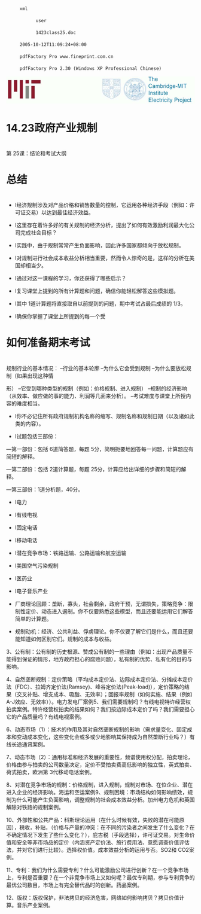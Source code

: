 
         xml

               user

               1423class25.doc

         2005-10-12T11:09:24+08:00

         pdfFactory Pro www.fineprint.com.cn

         pdfFactory Pro 2.30 (Windows XP Professional Chinese)

![](images/lecture_23_conclusion_and_exam_syllabus.zh_img_0.jpg)

# 14.23政府产业规制

# 

第 25课：结论和考试大纲

# 总结 

# 

- l经济规制涉及对产品价格和销售数量的控制，它运用各种经济手段（例如：许可证交易）以达到最佳经济效益。 

- l这里存在着许多好的有关规制的经济分析，提出了如何有效激励利润最大化公司完成社会目标？ 

- l实践中，由于规制常常产生负面影响，因此许多国家都倾向于放松规制。 

- l对规制进行社会成本收益分析相当重要，然而令人惊奇的是，这样的分析在美国却相当少。 

- l通过对这一课程的学习，你还获得了哪些启示？

- l复习课堂上提到的所有计算题和问题，确信你能轻松解答这些模拟题。 

- l其中 1道计算题将直接取自以前提到的问题，期中考试占最后成绩的 1/3。 

- l确保你掌握了课堂上所提到的每一个受

# 如何准备期末考试 

# 

规制行业的基本情况： –行业的基本轮廓 –为什么它会受到规制 –为什么要放松规制（如果出现这种情

形） –它受到哪种类型的规制（例如：价格规制、进入规制） –规制的经济影响（从效率、做应做的事的能力、利润等几面来分析）。 –考试难度与课堂上所授内容的难度相当。

- l你不必记住所有政府规制机构名称的缩写、规制名称和规制日期（以及诸如此类的内容）。 

- l试题包括三部份： 

––第一部份：包括 6道简答题，每题 5分，简明扼要地回答每一问题，计算题应有简短的解释。 

––第二部份：包括 2道计算题，每题 25分，计算应给出详细的步骤和简短的解释。 

––第三部份：1道分析题，40分。

- l电力 

- l有线电视 

- l固定电话 

- l移动电话 

- l潜在竞争市场：铁路运输、公路运输和航空运输 

- l美国空气污染规制 

- l医药业 

- l电子音乐产业

- 厂商理论回顾：垄断，寡头，社会剩余，政府干预，无谓损失，策略竞争：限制性定价、动态进入遏制。你不仅要熟悉这些模型，而且还要能运用它们解答简单的计算题。 

- 规制动机：经济、公共利益、俘虏理论。你不仅要了解它们是什么，而且还要能知道如何区别它们。规制的成本与收益。

3、公有制：公有制的历史根源、赞成公有制的一些理由（例如：出现产品质量不能得到保证的情形，地方政府担心的腐败问题），私有制的优势、私有化的目的与影响。 

4、自然垄断规制：定价策略（平均成本定价法、边际成本定价法、分摊成本定价法（FDC）、拉姆齐定价法(Ramsey)、峰谷定价法(Peak-load)），定价策略的结果（交叉补贴、增支成本、吸脂、无效率）；回报率规制（如何实施、结果（例如 A-J效应、无效率））。电力发电厂案例5、我们需要规制吗？有线电视特许经营权拍卖案例。特许经营权拍卖的结果如何？我们按边际成本定价了吗？我们需要担心它的产品质量吗？有线电视案例。 

6、动态市场（1）：技术的作用及其对自然垄断规制的影响（需求量变化、固定成本和变动成本变化，这些变化会或多或少地影响其保持成为自然垄断行业吗？）有线长途通讯案例。

7、动态市场（2）：通用标准和经济发展的重要性，频谱使用权分配，拍卖理论，价格由参与拍卖的公司数量决定，定价不受拍卖费高低影响的独立性，英式拍卖、荷式拍卖，欧洲第 3代移动电话案例。 

8、对潜在竞争市场的规制：价格规制，进入规制，规制对市场、在位企业、潜在进入企业的经济影响。海运和空运案例9、规制困境：市场结构如何影响绩效，规制为什么可能产生负面影响，调整规制的社会成本效益分析。加州电力危机和英国解除对铁路的规制案例。 

10、外部性和公共产品：科斯理论运用（在什么时候有效，失败的潜在可能原因），税收，补贴，（价格与产量的冲突：在不同的污染者之间发生了什么变化？在不确定情况下发生了些什么变化？），庇古税（手段选择），许可证交易。对生命价值和安全等非市场品的定价（内涵资产定价法、旅行费用法、意愿调查价值评估法，并对它们进行比较）。选择权价值。成本效益分析的运用与否。SO2和 CO2案例。

11、专利：我们为什么需要专利？什么可能激励公司进行创新？在一个竞争市场上，专利是否重要？在一个非竞争市场上又如何呢？最优专利期，参与专利竞争的最优公司数目，市场上有完全替代品时的创新。药品案例。 

12、版权：版权保护，非法拷贝的经济危害，网络如何影响拷贝？拷贝价值计算。音乐产业案例。
